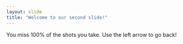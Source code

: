 ```yaml
---
layout: slide
title: "Welcome to our second slide!"
---
```

You miss 100% of the shots you take.
Use the left arrow to go back!
